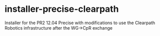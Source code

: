 installer-precise-clearpath
=================

Installer for the PR2 12.04 Precise with modifications to use the Clearpath Robotics infrastructure after the WG->CpR exchange


